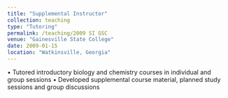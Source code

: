 ```yaml
---
title: "Supplemental Instructor"
collection: teaching
type: "Tutoring"
permalink: /teaching/2009 SI GSC
venue: "Gainesville State College"
date: 2009-01-15
location: "Watkinsville, Georgia"
---
```


•	Tutored introductory biology and chemistry courses in individual and group sessions
•	Developed supplemental course material, planned study sessions and group discussions

